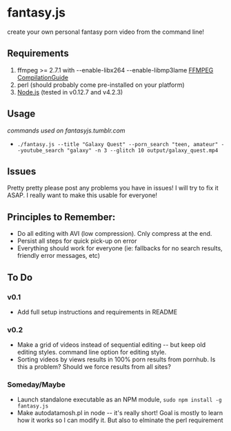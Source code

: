 # fantasy.js
create your own personal fantasy porn video from the command line!

## Requirements
1. ffmpeg >= 2.7.1 with --enable-libx264 --enable-libmp3lame [FFMPEG CompilationGuide
](https://trac.ffmpeg.org/wiki/CompilationGuide)
1. perl (should probably come pre-installed on your platform)
1. [Node.js](https://nodejs.org/en/) (tested in v0.12.7 and v4.2.3)


## Usage 
*commands used on fantasyjs.tumblr.com*

- ``./fantasy.js --title "Galaxy Quest" --porn_search "teen, amateur" --youtube_search "galaxy" -n 3 --glitch 10 output/galaxy_quest.mp4``

## Issues

Pretty pretty please post any problems you have in issues! I will try to fix it ASAP. I really want to make this usable for everyone!


## Principles to Remember:
- Do all editing with AVI (low compression). Cnly compress at the end.
- Persist all steps for quick pick-up on error
- Everything should work for everyone (ie: fallbacks for no search results, friendly error messages, etc)


## To Do

### v0.1
- Add full setup instructions and requirements in README

### v0.2 
- Make a grid of videos instead of sequential editing -- but keep old editing styles. command line option for editing style.
- Sorting videos by views results in 100% porn results from pornhub. Is this a problem? Should we force results from all sites?

### Someday/Maybe
- Launch standalone executable as an NPM module, ``sudo npm install -g fantasy.js``
- Make autodatamosh.pl in node -- it's really short! Goal is mostly to learn how it works so I can modify it. But also to elminate the perl requirement